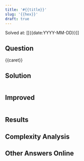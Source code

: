 ```yaml
---
title: '#{{title}}'
slug: '{{hex}}'
draft: true
---
```


Solved at: [[{{date:YYYY-MM-DD}}]]

## Question

{{caret}}

## Solution

```python

```

## Improved

```python

```

## Results

## Complexity Analysis

## Other Answers Online
